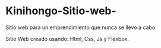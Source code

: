 # Kinihongo-Sitio-web-
Sitio web para un emprendimiento que nunca se llevo a cabo

Sitio Web creado usando: Html, Css, Js y Flexbox.
